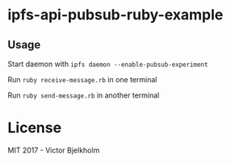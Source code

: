 # ipfs-api-pubsub-ruby-example

## Usage

Start daemon with `ipfs daemon --enable-pubsub-experiment`

Run `ruby receive-message.rb` in one terminal

Run `ruby send-message.rb` in another terminal

# License

MIT 2017 - Victor Bjelkholm
